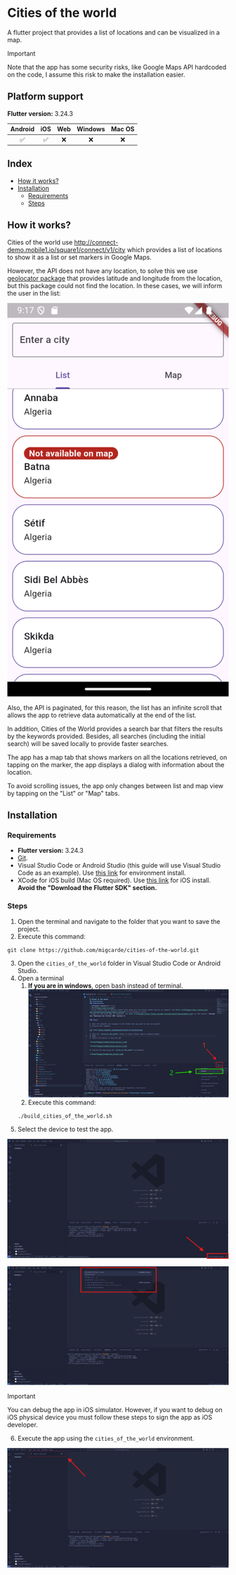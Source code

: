 # Cities of the world

A flutter project that provides a list of locations and can be visualized in a map.

> [!IMPORTANT]
> Note that the app has some security risks, like Google Maps API hardcoded on the code, I assume this risk to make the installation easier.


## Platform support

**Flutter version:** 3.24.3

| Android  | iOS     | Web     | Windows | Mac OS   |
|:--------:|:-------:|:-------:|:-------:|:-------: |
| ✅       | ✅     | ❌      | ❌      | ❌      |

## Index

- [How it works?](#how-it-works)
- [Installation](#installation)
    - [Requirements](#requirements)
    - [Steps](#steps)

## How it works?

Cities of the world use http://connect-demo.mobile1.io/square1/connect/v1/city which provides a list of locations to show it as a list or set markers in Google Maps.

However, the API does not have any location, to solve this we use [geolocator package](https://pub.dev/packages/geolocator) that provides latitude and longitude from the location, but this package could not find the location. In these cases, we will inform the user in the list:

![image](images/readme/not_available_on_map.png)

Also, the API is paginated, for this reason, the list has an infinite scroll that allows the app to retrieve data automatically at the end of the list.

In addition, Cities of the World provides a search bar that filters the results by the keywords provided. Besides, all searches (including the initial search) will be saved locally to provide faster searches.

The app has a map tab that shows markers on all the locations retrieved, on tapping on the marker, the app displays a dialog with information about the location.

To avoid scrolling issues, the app only changes between list and map view by tapping on the "List" or "Map" tabs.

## Installation

### Requirements

- **Flutter version:** 3.24.3
- [Git](https://git-scm.com/).
- Visual Studio Code or Android Studio (this guide will use Visual Studio Code as an example). Use [this link](https://docs.flutter.dev/get-started/install/macos/mobile-android) for environment install.
- XCode for iOS build (Mac OS required). Use [this link](https://docs.flutter.dev/get-started/install/macos/mobile-ios) for iOS install. **Avoid the "Download the Flutter SDK" section.**

### Steps

1. Open the terminal and navigate to the folder that you want to save the project.
2. Execute this command:
```
git clone https://github.com/migcarde/cities-of-the-world.git
```
3. Open the `cities_of_the_world` folder in Visual Studio Code or Android Studio.
4. Open a terminal
    1. **If you are in windows**, open bash instead of terminal.
    ![image](images/readme/open_bash.png)
    2. Execute this command:
    ```
    ./build_cities_of_the_world.sh
    ```
5. Select the device to test the app.

![image](images/readme/choose_device_1.png)

![image](images/readme/choose_device_2.png)

> [!IMPORTANT]
> You can debug the app in iOS simulator. However, if you want to debug on iOS physical device you must follow these steps to sign the app as iOS developer.

6. Execute the app using the `cities_of_the_world` environment.

![image](images/readme/run_project.png)